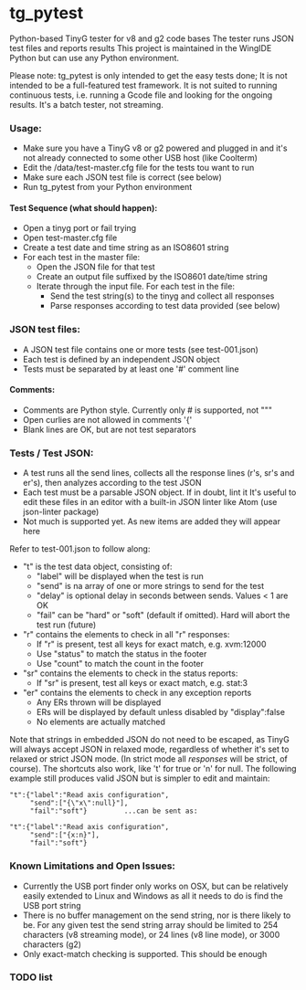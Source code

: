 
# tg_pytest

Python-based TinyG tester for v8 and g2 code bases
The tester runs JSON test files and reports results
This project is maintained in the WingIDE Python but can use any Python environment.

Please note: tg_pytest is only intended to get the easy tests done;
It is not intended to be a full-featured test framework. It is not suited
to running continuous tests, i.e. running a Gcode file and looking for the
ongoing results. It's a batch tester, not streaming.

### Usage:

  - Make sure you have a TinyG v8 or g2 powered and plugged in and it's
      not already connected to some other USB host (like Coolterm)
  - Edit the /data/test-master.cfg file for the tests tou want to run
  - Make sure each JSON test file is correct (see below)
  - Run tg_pytest from your Python environment

#### Test Sequence (what should happen):

  - Open a tinyg port or fail trying
  - Open test-master.cfg file
  - Create a test date and time string as an ISO8601 string
  - For each test in the master file:
    - Open the JSON file for that test
    - Create an output file suffixed by the ISO8601 date/time string
    - Iterate through the input file. For each test in the file:
      - Send the test string(s) to the tinyg and collect all responses
      - Parse responses according to test data provided (see below)

### JSON test files:

  - A JSON test file contains one or more tests (see test-001.json)
  - Each test is defined by an independent JSON object
  - Tests must be separated by at least one '#' comment line

#### Comments:

  - Comments are Python style. Currently only # is supported, not """
  - Open curlies are not allowed in comments '{'
  - Blank lines are OK, but are not test separators

### Tests / Test JSON:

  - A test runs all the send lines, collects all the response lines
      (r's, sr's and er's), then analyzes according to the test JSON   
  - Each test must be a parsable JSON object. If in doubt, lint it
      It's useful to edit these files in an editor with a built-in
      JSON linter like Atom (use json-linter package)
  - Not much is supported yet. As new items are added they will appear here

Refer to test-001.json to follow along:

  - "t" is the test data object, consisting of:
    - "label" will be displayed when the test is run
    - "send" is na array of one or more strings to send for the test
    - "delay" is optional delay in seconds between sends. Values < 1 are OK
    - "fail" can be "hard" or "soft" (default if omitted). Hard will abort the test run (future)
  - "r" contains the elements to check in all "r" responses:
    - If "r" is present, test all keys for exact match, e.g. xvm:12000
    - Use "status" to match the status in the footer
    - Use "count" to match the count in the footer
  - "sr" contains the elements to check in the status reports:
    - If "sr" is present, test all keys or exact match, e.g. stat:3
  - "er" contains the elements to check in any exception reports
    - Any ERs thrown will be displayed
    - ERs will be displayed by default unless disabled by "display":false
    - No elements are actually matched

Note that strings in embedded JSON do not need to be escaped, as TinyG will always accept JSON in relaxed mode, regardless of whether it's set to relaxed or strict JSON mode. (In strict mode all *responses* will be strict, of course). The shortcuts also work, like 't' for true or 'n' for null. The following example still produces valid JSON but is simpler to edit and maintain:

    "t":{"label":"Read axis configuration",
         "send":["{\"x\":null}"],
         "fail":"soft"}         ...can be sent as:

    "t":{"label":"Read axis configuration",
         "send":["{x:n}"],
         "fail":"soft"}

### Known Limitations and Open Issues:
  - Currently the USB port finder only works on OSX, but can be relatively easily extended to Linux and Windows as all it needs to do is find the USB port string
  - There is no buffer management on the send string, nor is there likely to be. For any given test the send string array should be limited to 254 characters (v8 streaming mode), or 24 lines (v8 line mode), or 3000 characters (g2)  
  - Only exact-match checking is supported. This should be enough

### TODO list
